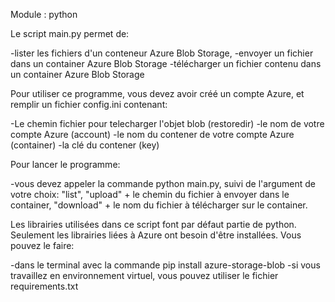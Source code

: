 Module : python

Le script main.py permet de:

-lister les fichiers d'un conteneur Azure Blob Storage,
-envoyer un fichier dans un container Azure Blob Storage
-télécharger un fichier contenu dans un container Azure Blob Storage

Pour utiliser ce programme, vous devez avoir créé un compte Azure, et remplir un fichier config.ini contenant:

-Le chemin fichier pour telecharger l'objet blob (restoredir)
-le nom de votre compte Azure (account)
-le nom du contener de votre compte Azure (container)
-la clé du contener (key)

Pour lancer le programme:

-vous devez appeler la commande python main.py, suivi de l'argument de votre choix: "list", "upload" + le chemin du fichier
à envoyer dans le container, "download" + le nom du fichier à télécharger sur le container.

Les librairies utilisées dans ce script font par défaut partie de python. Seulement les librairies liées à Azure ont besoin d'être installées. 
Vous pouvez le faire:

-dans le terminal avec la commande pip install azure-storage-blob
-si vous travaillez en environnement virtuel, vous pouvez utiliser le fichier requirements.txt

